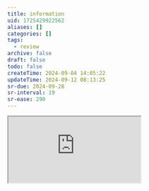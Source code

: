 ```yaml
---
title: information
uid: 1725429922562
aliases: []
categories: []
tags:
  - review
archive: false
draft: false
todo: false
createTime: 2024-09-04 14:05:22
updateTime: 2024-09-12 08:13:25
sr-due: 2024-09-28
sr-interval: 19
sr-ease: 290
---
```


<iframe
  class="iframe_full"
  src="https://dict.youdao.com/result?word=information&lang=en"
>
</iframe>
